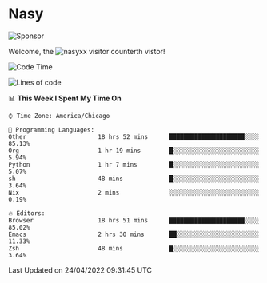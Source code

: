 # Nasy

<!--
<p align="center">
<img height="200" src="https://github-readme-stats.vercel.app/api?username=nasyxx&count_private=true&show_icons=true&theme=dracula&include_all_commits=true"/>
<img height="200" src="https://github-readme-stats.vercel.app/api/top-langs/?username=nasyxx&theme=dracula&hide=html,jupyter+notebook&count_private=true&show_icons=true"/>
</p>

  
----------------
-->

![Sponsor](https://img.shields.io/static/v1.svg?label=Sponsor&message=%E2%9D%A4&logo=GitHub&style=flat&color=pink)
 
Welcome, the ![nasyxx visitor counter](https://count.getloli.com/get/@nasyxx?theme=rule34)th vistor!
 
<!--START_SECTION:waka-->
![Code Time](http://img.shields.io/badge/Code%20Time-2%2C270%20hrs%2033%20mins-blue)

![Lines of code](https://img.shields.io/badge/From%20Hello%20World%20I%27ve%20Written-5%20Million%20lines%20of%20code-blue)

📊 **This Week I Spent My Time On** 

```text
⌚︎ Time Zone: America/Chicago

💬 Programming Languages: 
Other                    18 hrs 52 mins      █████████████████████░░░░   85.13% 
Org                      1 hr 19 mins        █░░░░░░░░░░░░░░░░░░░░░░░░   5.94% 
Python                   1 hr 7 mins         █░░░░░░░░░░░░░░░░░░░░░░░░   5.07% 
sh                       48 mins             █░░░░░░░░░░░░░░░░░░░░░░░░   3.64% 
Nix                      2 mins              ░░░░░░░░░░░░░░░░░░░░░░░░░   0.19%

🔥 Editors: 
Browser                  18 hrs 51 mins      █████████████████████░░░░   85.02% 
Emacs                    2 hrs 30 mins       ██░░░░░░░░░░░░░░░░░░░░░░░   11.33% 
Zsh                      48 mins             █░░░░░░░░░░░░░░░░░░░░░░░░   3.64%

```


 Last Updated on 24/04/2022 09:31:45 UTC
<!--END_SECTION:waka-->

<!-- ![visitors](https://visitor-badge.laobi.icu/badge?page_id=nasyxx.nasyxx) -->
